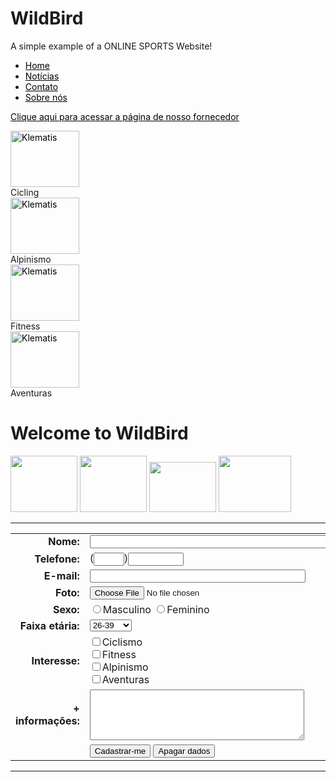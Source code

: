 WildBird
========

A simple example of a ONLINE SPORTS Website!
<?xml version="1.0" encoding="utf-8"?>
<!DOCTYPE html PUBLIC "-//W3C//DTD XHTML 1.0 Transitional//EN"
    "http://www.w3.org/TR/xhtml1/DTD/xhtml1-transitional.dtd">
<html xmlns="http://www.w3.org/1999/xhtml" xml:lang="en" lang="en">
<head>
<title>WildBird Sports</title>

<link rel="stylesheet" type="text/css" href="new.css">

</head>
<body>
<ul>
<li><a href="#home">Home</a></li>
<li><a href="#news">Notícias</a></li>
<li><a href="#contact">Contato</a></li>
<li><a href="#about">Sobre nós</a></li>
</ul>
<a href="http://www.specialized.com/br/pt-br/home/">Clique aqui para acessar a página de nosso fornecedor</a><br>
<style>

ul
{
list-style-type:none;
margin:0;
padding:0;
}
{
display:block;
font-weight:bold;
color:red;
background-color:red;
width:120px;
text-align:center;
padding:4px;
text-decoration:none;
text-transform:uppercase;
}
a:hover,a:active
{
background-color:red;
}
a:link {color:black;}
a:hover {color:red;}
a:link {color:black;}    
a:visited {color:#480000 ;} 
</style>
<div class="img" >
 <a target="_blank" href="klematis_big.htm"><img src="cic.jpg" alt="Klematis" width="110" height="90"></a>
 <div class="desc">Cicling</div>
</div>
<div class="img">
 <a target="_blank" href="klematis2_big.htm"><img src="alpin.jpg" alt="Klematis" width="110" height="90"></a>
 <div class="desc">Alpinismo</div>
</div>
<div class="img">
 <a target="_blank" href="klematis3_big.htm"><img src="fit.jpg" alt="Klematis" width="110" height="90"></a>
 <div class="desc">Fitness</div>
</div>
<div class="img">
 <a target="_blank" href="klematis4_big.htm"><img src="advn.jpg" alt="Klematis" width="110" height="90"></a>
 <div class="desc">Aventuras</div>
</div>

<h1>Welcome to WildBird</h1>
<img class="thumbnail" src="bikes.jpg" width="107" height="90">
<img class="thumbnail" src="alpinismo.jpg" width="107" height="90">
<img class="thumbnail" src="fitness.jpg" width="107" height="80">
<img class="thumbnail" src="advent.jpg" width="116" height="90">

<hr />
<form name="cliente" action="cliente.php" method="get">
<table>
<tr>
<td align="right"><b>Nome:</b></td>
<td><input name="nome" size="50" maxlength="50" /></td>
</tr>
<tr>
<td align="right"><b>Telefone:</b></td>
<td>(<input name="ddd" size="3" maxlength="3" />)<input name=
"fone" size="8" maxlength="8" /></td>
</tr>
<tr>
<td align="right"><b>E-mail:</b></td>
<td><input name="email" size="40" maxlength="50" /></td>
</tr>
<tr>
<td align="right"><b>Foto:</b></td>
<td><input type="file" name="foto" size="30" maxlength="30" /></td>
</tr>
<tr>
<td align="right"><b>Sexo:</b></td>
<td>
<input type="radio" name="sexo" value="" />Masculino
<input type="radio" name="sexo" value="" />Feminino
</td>
</tr>
<tr>
<td align="right"><b>Faixa et&aacute;ria:</b></td>
<td><select name="faixa" size="1">
<option value="1">0-25</option>
<option selected="selected" value="2">26-39</option>
<option value="3">40-49</option>
<option value="4">+ de 50</option>
</select></td>
</tr>
<tr>
<td align="right"><b>Interesse:</b></td>
<td><input type="checkbox" name="interesse" value="1" />Ciclismo<br />
<input type="checkbox" name="interesse" value="2" />Fitness<br />
<input type="checkbox" name="interesse" value="3" />Alpinismo<br />
<input type="checkbox" name="interesse" value="4" />Aventuras<br /></td>
</tr>
<tr>
<td align="right"><b>+ informa&ccedil;&otilde;es:</b></td>
<td>
<textarea rows="5" cols="40" name="mensagem">
</textarea></td>
</tr>
<tr>
<td align="right"></td>
<td>
<input type="submit" value="Cadastrar-me" />
<input type="reset" value="Apagar dados" />
</td>
</tr>
</table>
</form>
<hr />
</body>
</html>
